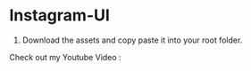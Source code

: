 # Instagram-UI

1) Download the assets and copy paste it into your root folder.

Check out my Youtube Video :

